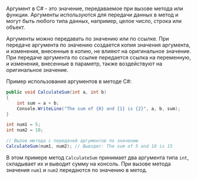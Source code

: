 Аргумент в C# - это значение, передаваемое при вызове метода или функции. Аргументы используются для передачи данных в метод и могут быть любого типа данных, например, целое число, строка или объект. 

Аргументы можно передавать по значению или по ссылке. При передаче аргумента по значению создается копия значения аргумента, и изменения, внесенные в копию, не влияют на оригинальное значение. При передаче аргумента по ссылке передается ссылка на переменную, и изменения, внесенные в параметр, также воздействуют на оригинальное значение.

Пример использования аргументов в методе C#:

```csharp
public void CalculateSum(int a, int b)
{
    int sum = a + b;
    Console.WriteLine("The sum of {0} and {1} is {2}", a, b, sum);
}

int num1 = 5;
int num2 = 10;

// Вызов метода с передачей аргументов по значению
CalculateSum(num1, num2); // Выводит: The sum of 5 and 10 is 15
```

В этом примере метод `CalculateSum` принимает два аргумента типа `int`, складывает их и выводит сумму на консоль. При вызове метода значения `num1` и `num2` передаются по значению в метод.
